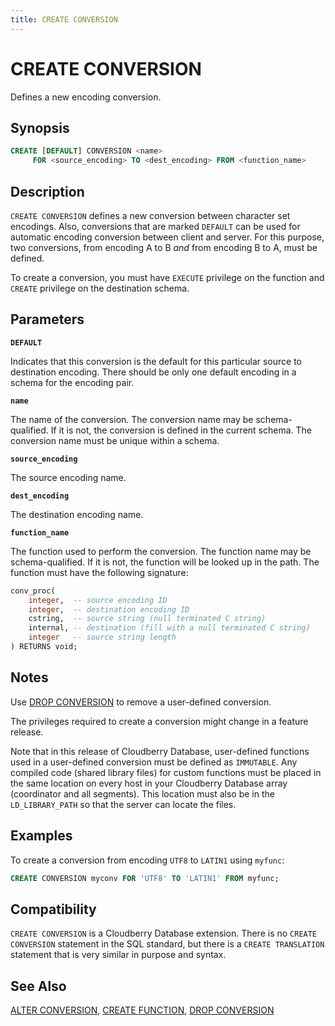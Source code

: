 ```yaml
---
title: CREATE CONVERSION
---
```


# CREATE CONVERSION

Defines a new encoding conversion.

## Synopsis

```sql
CREATE [DEFAULT] CONVERSION <name>
     FOR <source_encoding> TO <dest_encoding> FROM <function_name>
```

## Description

`CREATE CONVERSION` defines a new conversion between character set encodings. Also, conversions that are marked `DEFAULT` can be used for automatic encoding conversion between client and server. For this purpose, two conversions, from encoding A to B *and* from encoding B to A, must be defined.

To create a conversion, you must have `EXECUTE` privilege on the function and `CREATE` privilege on the destination schema.

## Parameters

**`DEFAULT`**

Indicates that this conversion is the default for this particular source to destination encoding. There should be only one default encoding in a schema for the encoding pair.

**`name`**

The name of the conversion. The conversion name may be schema-qualified. If it is not, the conversion is defined in the current schema. The conversion name must be unique within a schema.

**`source_encoding`**

The source encoding name.

**`dest_encoding`**

The destination encoding name.

**`function_name`**

The function used to perform the conversion. The function name may be schema-qualified. If it is not, the function will be looked up in the path. The function must have the following signature:

```sql
conv_proc(
    integer,  -- source encoding ID
    integer,  -- destination encoding ID
    cstring,  -- source string (null terminated C string)
    internal, -- destination (fill with a null terminated C string)
    integer   -- source string length
) RETURNS void;
```

## Notes

Use [DROP CONVERSION](/docs/sql-stmts/sql-stmt-drop-conversion.md) to remove a user-defined conversion.

The privileges required to create a conversion might change in a feature release.

Note that in this release of Cloudberry Database, user-defined functions used in a user-defined conversion must be defined as `IMMUTABLE`. Any compiled code (shared library files) for custom functions must be placed in the same location on every host in your Cloudberry Database array (coordinator and all segments). This location must also be in the `LD_LIBRARY_PATH` so that the server can locate the files.


## Examples

To create a conversion from encoding `UTF8` to `LATIN1` using `myfunc`:

```sql
CREATE CONVERSION myconv FOR 'UTF8' TO 'LATIN1' FROM myfunc;
```

## Compatibility

`CREATE CONVERSION` is a Cloudberry Database extension. There is no `CREATE CONVERSION` statement in the SQL standard, but there is a `CREATE TRANSLATION` statement that is very similar in purpose and syntax.

## See Also

[ALTER CONVERSION](/docs/sql-stmts/sql-stmt-alter-conversion.md), [CREATE FUNCTION](/docs/sql-stmts/sql-stmt-create-function.md), [DROP CONVERSION](/docs/sql-stmts/sql-stmt-drop-conversion.md)
